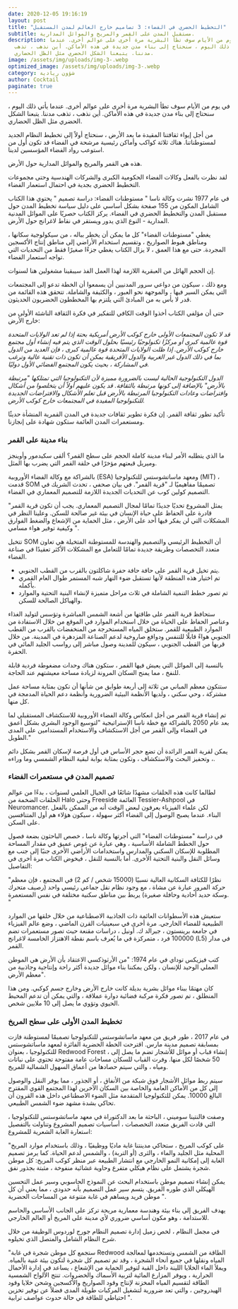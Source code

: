 ```yaml
---
date: 2020-12-05 19:16:19
layout: post
title: "التخطيط الحضري في الفضاء: 3 تصاميم خارج العالم لمدن المستقبل"
subtitle: مستقبل المدن على القمر والمريخ والموائل المدارية.
description: في يوم من الأيام سوف تطأ البشرية مرة أخرى على عوالم أخرى. عندما
  يأتي ذلك اليوم ، سنحتاج إلى بناء مدن جديدة في هذه الأماكن. أين نذهب ، تذهب
  مدننا. يتبعنا الشكل الحضري مثل الظل الحضاري.
image: /assets/img/uploads/img-3-.webp
optimized_image: /assets/img/uploads/img-3-.webp
category: شؤون ريادية
author: Cocktail
paginate: true
---
```

في يوم من الأيام سوف تطأ البشرية مرة أخرى على عوالم أخرى. عندما يأتي ذلك اليوم ، سنحتاج إلى بناء مدن جديدة في هذه الأماكن. أين نذهب ، تذهب مدننا. يتبعنا الشكل الحضري مثل الظل الحضاري.

من أجل إيواء ثقافتنا المقيدة ما بعد الأرض ، سنحتاج أولاً إلى تخطيط النظام الجديد لمستوطناتنا. هناك ثلاثة كواكب وأماكن رئيسية مرشحة في الفضاء قد تكون أول من استوعب رواد الفضاء المؤسسين لدينا.

هذه هي القمر والمريخ والموائل المدارية حول الأرض.

لقد نظرت بالفعل وكالات الفضاء الحكومية الكبرى والشركات الهندسية وحتى مجموعات التخطيط الحضري بجدية في احتمال استعمار الفضاء.

في عام 1977 نشرت وكالة ناسا " مستوطنات الفضاء: دراسة تصميم " يحتوي هذا الكتاب الشامل المكون من 155 صفحة بشكل أساسي على دليل سياسة تخطيط المدن حول مستقبل المدن والتخطيط الحضري في الفضاء. يركز الكتاب حصريًا على الموائل المدنية المدارية - النوع الذي يدور ويستقر في نقاط لاغرانج حول الأرض.

يغطي "مستوطنات الفضاء" كل ما يمكن أن يخطر بباله ، من سيكولوجية سكانها ، ومناطق هبوط الصواريخ ، وتقسيم استخدام الأراضي إلى مناطق إنتاج الأكسجين المجردة. حتى مع هذا العمق ، لا يزال الكتاب يغطي جزءًا صغيرًا فقط من التحديات التي تواجه استعمار الفضاء.

إن الحجم الهائل من العبقرية اللازمة لهذا العمل الفذ سيبقينا مشغولين هنا لسنوات.

ومع ذلك ، سيكون من دواعي سرور المدنيين أن يسمعوا أن الخطة تدعو إلى المجتمعات التي يمكن السير فيها ، والموجهة نحو العبور ، والكثيفة والشاملة. تتحقق هذه القائمة من قدر لا بأس به من المبادئ التي يلتزم بها المخططون الحضريون الحديثون.

حتى أن مؤلفي الكتاب أخذوا الوقت الكافي للتفكير في فكرة الثقافة الناشئة الأولى من خارج الأرض:

*قد لا تكون المجتمعات الأولى خارج كوكب الأرض أمريكية بحتة إذا لم تعد الولايات المتحدة قوة عالمية كبرى أو مركزًا تكنولوجيًا رئيسيًا بحلول الوقت الذي يتم فيه إنشاء أول مجتمع خارج كوكب الأرض. إذا ظلت الولايات المتحدة قوة عالمية كبرى ، فإن العديد من الدول بما في ذلك الدول غير الغربية والدول الأفريقية يمكن أن تكون ذات تقنية عالية وترغب في المشاركة ، بحيث يكون المجتمع الفضائي الأول دوليًا.*

*الدول التكنولوجية الحالية ليست بالضرورة مميزة لأن التكنولوجيا التي تمتلكها "مرتبطة بالأرض" بالإضافة إلى كونها مرتبطة بالثقافة. قد يكون عليهم أولاً أن يتخلصوا من أشكال وافتراضات وعادات التكنولوجيا المرتبطة بالأرض قبل تعلم الأشكال والافتراضات الجديدة للتكنولوجيا المفيدة في المجتمعات خارج كوكب الأرض.*

تأكيد تطور ثقافة القمر. إن فكرة تطوير ثقافات جديدة في المدن القمرية المنشأة حديثًا ومستعمرات المدن العائمة ستكون شهادة على إنجازنا.

### بناء مدينة على القمر 

![](<>)ما الذي يتطلبه الأمر لبناء مدينة كاملة الحجم على سطح القمر؟ ألقى سكيدمور وأوينجز وميريل قبعتهم مؤخرًا في حلقة القمر التي يضرب بها المثل.

بالشراكة مع وكالة الفضاء الأوروبية (ESA) ومعهد ماساتشوستس للتكنولوجيا (MIT) ، قدمت SOM تصميمًا مفاهيميًا لـ "قرية القمر". في بيان صحفي ، تحدث الشريك في التصميم كولين كوب عن التحديات الجديدة اللازمة للتصميم المعماري في الفضاء.

"يمثل المشروع تحديًا جديدًا تمامًا لمجال التصميم المعماري. يجب أن تكون قرية القمر قادرة على الحفاظ على حياة الإنسان في بيئة غير صالحة للسكن. وعلينا النظر في المشكلات التي لن يفكر فيها أحد على الأرض ، مثل الحماية من الإشعاع والضغط الفوارق وكيفية توفير هواء مسامي ".

تتخيل SOM أن التخطيط الرئيسي والتصميم والهندسة للمستوطنة المتخيلة هي تعاون متعدد التخصصات وطريقة جديدة تمامًا للتعامل مع المشكلات الأكثر تعقيدًا في صناعة الفضاء.

* يتم تخيل قرية القمر على حافة حافة حفرة شاكلتون بالقرب من القطب الجنوبي.
* تم اختيار هذه المنطقة لأنها تستقبل ضوء النهار شبه المستمر طوال العام القمري بأكمله.
* تم تصور خطط التنمية الشاملة في ثلاث مراحل متميزة لإنشاء البنية التحتية والموارد والهياكل الصالحة للسكن.

ستحافظ قرية القمر على طاقتها من أشعة الشمس المباشرة وتؤسس لتوليد الغذاء وعناصر الحفاظ على الحياة من خلال استخدام الموارد في الموقع من خلال الاستفادة من الموارد الطبيعية للقمر. ستخلق المياه المستخرجة من المنخفضات بالقرب من القطب الجنوبي هواءً قابلًا للتنفس ودوافع صاروخية لدعم الصناعة المزدهرة في المدينة. من خلال قربها من القطب الجنوبي ، سيكون للمدينة وصول مباشر إلى رواسب الجليد المائي في الحفرة.

بالنسبة إلى الموائل التي يعيش فيها القمر ، ستكون هناك وحدات مضغوطة فردية قابلة للنفخ ، مما يمنح السكان المرونة لزيادة مساحة معيشتهم عند الحاجة.

ستتكون معظم المباني من ثلاثة إلى أربعة طوابق من شأنها أن تكون بمثابة مساحة عمل مشتركة ، وحي سكني ، ولديها الأنظمة البيئية الضرورية وأنظمة دعم الحياة المدمجة في كل منها.

تم إنشاء قرية القمر من أجل انعكاس وكالة الفضاء الأوروبية للاستكشاف المستقبلي لما بعد عام 2050 بالشراكة مع خطة ناسا الإستراتيجية "لتوسيع الوجود البشري بشكل أعمق في الفضاء وإلى القمر من أجل الاستكشاف والاستخدام المستدامين على المدى الطويل."

يمكن لقرية القمر الرائدة أن تضع حجر الأساس في أول فرصة لإسكان القمر بشكل دائم ، وتحفيز البحث والاستكشاف ، وتكون بمثابة بوابة لبقية النظام الشمسي وما وراءه.

### تصميم المدن في مستعمرات الفضاء 

![](<>)لطالما كانت هذه الحلقات مشهدًا شائعًا في الخيال العلمي لسنوات ، بدءًا من عوالم الحلقات الضخمة من Halo وحتى Freeside العائمة Tessier-Ashpool في Neuromancer. لكن علماء الفيزياء يعرفون لبعض الوقت أنه من الممكن بالفعل البناء. عندما يصبح الوصول إلى الفضاء أكثر سهولة ، سيكون هؤلاء هم أول المتنافسين على السكن.

في دراسة "مستوطنات الفضاء" التي أجرتها وكالة ناسا ، خصص الباحثون بضعة فصول حول الخطط الشاملة الأساسية ، وهي عبارة عن غوص عميق في مقدار المساحة المطلوبة للإسكان السكني والمدارس واستخدامات الأراضي الأخرى جنبًا إلى جنب مع وسائل النقل والبنية التحتية الأخرى. أما بالنسبة للنقل ، فيخوض الكتاب مرة أخرى في التفاصيل:

"نظرًا للكثافة السكانية العالية نسبيًا (15000 شخص / كم 2) في المجتمع ، فإن معظم حركة المرور عبارة عن مشاة ، مع وجود نظام نقل جماعي رئيسي واحد (رصيف متحرك وسكة حديد أحادية وحافلة صغيرة) يربط بين مناطق سكنية مختلفة في نفس المستعمرة. "

ستعيش هذه الأسطوانات العائمة ذات الجاذبية الاصطناعية من خلال خلقها من الموارد الطبيعية للفضاء الخارجي. مرة أخرى في سبعينيات القرن الماضي ، وضع عالم الفيزياء في جامعة برينستون ، جيرالد ك. أونيل ، دراسات مقنعة حيث تصور مستعمرات تضم 100000 فرد ، متمركزة في ما يُعرف باسم نقطة الاهتزاز الخامسة لاغرانج (L5) في مدار القمر.

كتب فيزيكس توداي في عام 1974: "من الأرثوذكسي الاعتقاد بأن الأرض هي الموطن العملي الوحيد للإنسان ، ولكن يمكننا بناء موائل جديدة أكثر راحة وإنتاجية وجاذبية من معظم الأرض".

كان مهتمًا ببناء موائل بشرية بديلة كانت خارج الأرض وخارج جسم كوكبي. ومن هذا المنطلق ، تم تصور فكرة مركبة فضائية دوارة عملاقة ، والتي يمكن أن تدعم المحيط الحيوي وتؤوي ما يصل إلى 10 ملايين شخص.

### تخطيط المدن الأولى على سطح المريخ 

![](<>)في عام 2017 ، طور فريق من معهد ماساتشوستس للتكنولوجيا تصميمًا لمستوطنة فازت بمسابقة تصميم مدينة مارس. اقترحت الخطة الحضرية الفائزة لمعهد ماساتشوستس للتكنولوجيا ، بعنوان Redwood Forest ، إنشاء قباب أو موائل للأشجار تضم ما يصل إلى 50 شخصًا لكل منها. وفرت القباب للسكان مساحات عامة مفتوحة تحتوي على نباتات ومياه ، والتي سيتم حصادها من أعماق السهول الشمالية للمريخ.

سيتم ربط موائل الأشجار فوق شبكة من الأنفاق ، أو الجذور ، مما يوفر النقل والوصول إلى كل من الأماكن العامة والخاصة بين السكان الآخرين لهذا المجتمع القوي المقترح البالغ 10000. يمكن للتكنولوجيا المتقدمة مثل الضوء الاصطناعي داخل هذه القرون أن تحاكي بشدة مشهد ضوء الشمس الطبيعي.

وصفت فالنتينا سوميني ، الباحثة ما بعد الدكتوراة في معهد ماساتشوستس للتكنولوجيا ، التي قادت الفريق متعدد التخصصات ، أساسيات تصميم المشروع وتناولت بالتفصيل استعارة الغابة الشعرية للمشروع:

"على كوكب المريخ ، ستحاكي مدينتنا غابة ماديًا ووظيفيًا ، وذلك باستخدام موارد المريخ المحلية مثل الجليد والماء ، والثرى (أو التربة) ، والشمس لدعم الحياة. كما يرمز تصميم الغابة إلى إمكانية النمو الخارجي مع انتشار الطبيعة عبر منظر كوكب المريخ: كل موطن شجرة يشتمل على نظام هيكلي متفرع وحاوية غشائية منفوخة ، مثبتة بجذور نفق.

يمكن إنشاء تصميم موطن باستخدام البحث عن النموذج الحاسوبي وسير عمل التحسين الهيكلي الذي طوره الفريق. يتسم سير عمل التصميم بأنه حدودي ، مما يعني أن كل موطن فريد ويساهم في غابة متنوعة من المساحات الحضرية ".

يهدف الفريق إلى بناء بيئة وهندسة معمارية مريحة تركز على الجانب الأساسي والحاسم للاستدامة ، وهو مكون أساسي ضروري لأي مدينة على المريخ أو العالم الخارجي.

في مجمل النظام ، لخص زميل إدارة تصميم النظام جورج لوردوس الوظيفة من خلال شرح النظام الشامل والمتصل الذي تخيلوه.

"ستجمع كل موطن شجرة في غابة Redwood الطاقة من الشمس وتستخدمها لمعالجة المياه ونقلها في جميع أنحاء الشجرة ، وقد تم تصميم كل شجرة لتكون بيئة غنية بالمياه. ويملأ الماء الخلايا اللينة داخل القبة لتوفير الحماية من الإشعاع ، يساعد في إدارة الأحمال الحرارية ، ويوفر المزارع المائية لتربية الأسماك والخضروات. تنتج الألواح الشمسية الطاقة لتقسيم المياه المخزنة لإنتاج وقود الصواريخ والأكسجين وشحن خلايا وقود الهيدروجين ، والتي تعد ضرورية لتشغيل المركبات طويلة المدى فضلاً عن توفير تخزين احتياطي للطاقة في حالة حدوث عواصف ترابية ".